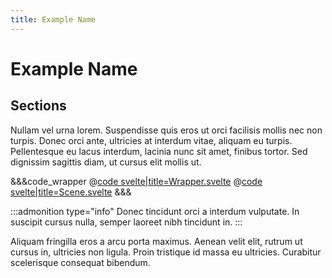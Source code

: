 ```yaml
---
title: Example Name
---
```


<script lang="ts">
import Wrapper from '$examples/Introduction/Wrapper.svelte'
</script>

# Example Name

## Sections

Nullam vel urna lorem. Suspendisse quis eros ut orci facilisis mollis nec non turpis. Donec orci ante, ultricies at interdum vitae, aliquam eu turpis. Pellentesque eu lacus interdum, lacinia nunc sit amet, finibus tortor. Sed dignissim sagittis diam, ut cursus elit mollis ut.

<ExampleWrapper>
	<Wrapper />
</ExampleWrapper>

&&&code_wrapper
@[code svelte|title=Wrapper.svelte](../../examples/Introduction/Wrapper.svelte)
@[code svelte|title=Scene.svelte](../../examples/Introduction/Scene.svelte)
&&&

:::admonition type="info"
Donec tincidunt orci a interdum vulputate. In suscipit cursus nulla, semper laoreet nibh tincidunt in.
:::

Aliquam fringilla eros a arcu porta maximus. Aenean velit elit, rutrum ut cursus in, ultricies non ligula. Proin tristique id massa eu ultricies. Curabitur scelerisque consequat bibendum.
